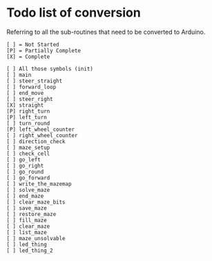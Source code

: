 # Todo list of conversion

Referring to all the sub-routines that need to be converted to Arduino.

```
[ ] = Not Started
[P] = Partially Complete
[X] = Complete

[ ] All those symbols (init)
[ ] main
[ ] steer_straight
[ ] forward_loop
[ ] end_move
[ ] steer_right
[X] straight
[P] right_turn
[P] left_turn
[ ] turn_round
[P] left_wheel_counter
[ ] right_wheel_counter
[ ] direction_check
[ ] maze_setup
[ ] check_cell
[ ] go_left
[ ] go_right
[ ] go_round
[ ] go_forward
[ ] write_the_mazemap
[ ] solve_maze
[ ] end_maze
[ ] clear_maze_bits
[ ] save_maze
[ ] restore_maze
[ ] fill_maze
[ ] clear_maze
[ ] list_maze
[ ] maze_unsolvable
[ ] led_thing
[ ] led_thing_2
```